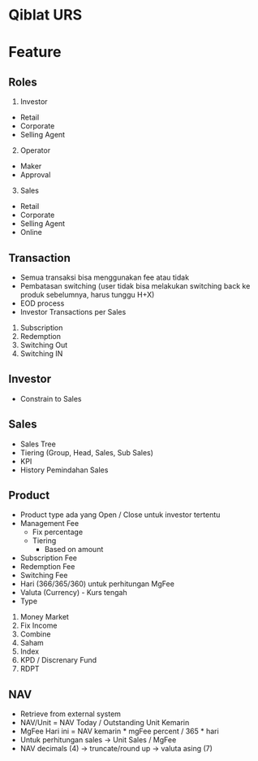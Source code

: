 # Qiblat URS

# Feature

## Roles
1. Investor
- Retail
- Corporate
- Selling Agent
2. Operator
- Maker
- Approval
3. Sales
- Retail
- Corporate
- Selling Agent
- Online

## Transaction
- Semua transaksi bisa menggunakan fee atau tidak
- Pembatasan switching (user tidak bisa melakukan switching back ke produk sebelumnya, harus tunggu H+X)
- EOD process
- Investor Transactions per Sales
1. Subscription
2. Redemption
3. Switching Out
4. Switching IN

## Investor
- Constrain to Sales

## Sales
- Sales Tree
- Tiering (Group, Head, Sales, Sub Sales)
- KPI
- History Pemindahan Sales

## Product
- Product type ada yang Open / Close untuk investor tertentu
- Management Fee
	- Fix percentage
	- Tiering
		- Based on amount
- Subscription Fee
- Redemption Fee
- Switching Fee
- Hari (366/365/360) untuk perhitungan MgFee
- Valuta (Currency) - Kurs tengah
- Type
1. Money Market
2. Fix Income
3. Combine
4. Saham
5. Index
6. KPD / Discrenary Fund
7. RDPT


## NAV
- Retrieve from external system
- NAV/Unit = NAV Today / Outstanding Unit Kemarin 
- MgFee Hari ini = NAV kemarin * mgFee percent / 365 * hari
- Untuk perhitungan sales -> Unit Sales / MgFee
- NAV decimals (4) -> truncate/round up -> valuta asing (7)
